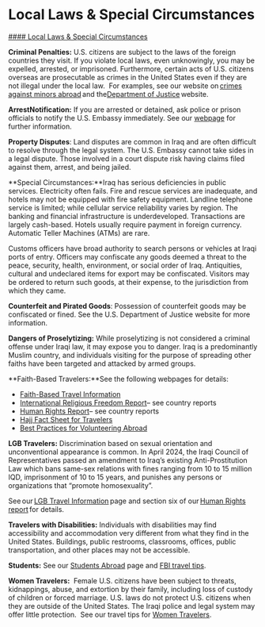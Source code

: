 # Local Laws & Special Circumstances

[#### Local Laws & Special Circumstances](javascript:void(0); "Local Laws & Special Circumstances")

**Criminal Penalties:** U.S. citizens are subject to the laws of the foreign countries they visit. If you violate local laws, even unknowingly, you may be expelled, arrested, or imprisoned. Furthermore, certain acts of U.S. citizens overseas are prosecutable as crimes in the United States even if they are not illegal under the local law.  For examples, see our website on [crimes against minors abroad](https://travel.state.gov/content/travel/en/international-travel/emergencies/arrest-detention/crimes-against-minors.html) and the[Department of Justice](https://travel.state.gov/content/travel/en/international-travel/International-Travel-Country-Information-Pages/Iraq.html#ExternalPopup) website.

**ArrestNotification:** If you are arrested or detained, ask police or prison officials to notify the U.S. Embassy immediately. See our [webpage](https://travel.state.gov/content/travel/en/international-travel/emergencies/arrest-detention.html) for further information.

**Property Disputes**: Land disputes are common in Iraq and are often difficult to resolve through the legal system. The U.S. Embassy cannot take sides in a legal dispute. Those involved in a court dispute risk having claims filed against them, arrest, and being jailed.

**Special Circumstances:**Iraq has serious deficiencies in public services. Electricity often fails. Fire and rescue services are inadequate, and hotels may not be equipped with fire safety equipment. Landline telephone service is limited; while cellular service reliability varies by region. The banking and financial infrastructure is underdeveloped. Transactions are largely cash-based. Hotels usually require payment in foreign currency. Automatic Teller Machines (ATMs) are rare.

Customs officers have broad authority to search persons or vehicles at Iraqi ports of entry. Officers may confiscate any goods deemed a threat to the peace, security, health, environment, or social order of Iraq. Antiquities, cultural and undeclared items for export may be confiscated. Visitors may be ordered to return such goods, at their expense, to the jurisdiction from which they came.

**Counterfeit and Pirated Goods**: Possession of counterfeit goods may be confiscated or fined. See the U.S. Department of Justice website for more information.

**Dangers of Proselytizing:** While proselytizing is not considered a criminal offense under Iraqi law, it may expose you to danger. Iraq is a predominantly Muslim country, and individuals visiting for the purpose of spreading other faiths have been targeted and attacked by armed groups.

**Faith-Based Travelers:**See the following webpages for details:

* [Faith-Based Travel Information](https://travel.state.gov/content/passports/en/go/faith-based-travel.html)
* [International Religious Freedom Report](http://www.state.gov/j/drl/irf/rpt/index.htm)– see country reports
* [Human Rights Report](http://www.state.gov/j/drl/rls/hrrpt/)– see country reports
* [Hajj Fact Sheet for Travelers](http://travel.state.gov/content/passports/en/go/Hajj.html)
* [Best Practices for Volunteering Abroad](https://travel.state.gov/content/passports/en/go/volunteer.html)

**LGB Travelers:** Discrimination based on sexual orientation and unconventional appearance is common. In April 2024, the Iraqi Council of Representatives passed an amendment to Iraq’s existing Anti-Prostitution Law which bans same-sex relations with fines ranging from 10 to 15 million IQD, imprisonment of 10 to 15 years, and punishes any persons or organizations that “promote homosexuality”.

See our [LGB Travel Information](http://travel.state.gov/content/passports/english/go/lgbt.html) page and section six of our [Human Rights report](http://www.state.gov/j/drl/rls/hrrpt/) for details.

**Travelers with Disabilities:** Individuals with disabilities may find accessibility and accommodation very different from what they find in the United States. Buildings, public restrooms, classrooms, offices, public transportation, and other places may not be accessible.

**Students:** See our [Students Abroad](http://travel.state.gov/content/studentsabroad/en.html) page and [FBI travel tips](https://ucr.fbi.gov/investigate/counterintelligence/student-brochure).

**Women Travelers:**  Female U.S. citizens have been subject to threats, kidnappings, abuse, and extortion by their family, including loss of custody of children or forced marriage. U.S. laws do not protect U.S. citizens when they are outside of the United States. The Iraqi police and legal system may offer little protection.  See our travel tips for [Women Travelers](http://travel.state.gov/content/passports/english/go/Women.html).